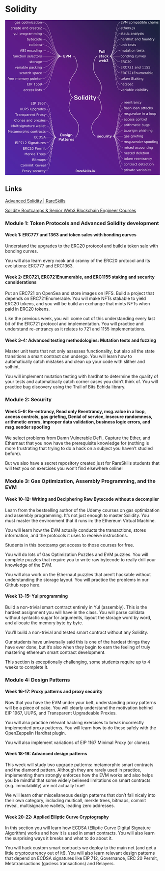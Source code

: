 # Solidity

![image](../../media/solidity-course.webp)

## Links

[Advanced Solidity | RareSkills](https://www.rareskills.io/advanced-solidity)

[Solidity Bootcamps & Senior Web3 Blockchain Engineer Courses](https://www.rareskills.io/solidity-bootcamp)

### Module 1: Token Protocols and Advanced Solidity development

#### Week 1: ERC777 and 1363 and token sales with bonding curves

Understand the upgrades to the ERC20 protocol and build a token sale with bonding curves.

You will also learn every nook and cranny of the ERC20 protocol and its evolutions: ERC777 and ERC1363.

#### Week 2: ERC721, ERC721Enumerable, and ERC1155 staking and security considerations

Put an ERC721 on OpenSea and store images on IPFS. Build a project that depends on ERC721Enumerable. You will make NFTs stakable to yield ERC20 tokens, and you will be build an exchange that mints NFTs when paid in ERC20 tokens.

Like the previous week, you will come out of this understanding every last bit of the ERC721 protocol and implementation. You will practice and understand re-entrancy as it relates to 721 and 1155 implementations.

#### Week 3-4: Advanced testing methodologies: Mutation tests and fuzzing

Master unit tests that not only assesses functionality, but also all the state transitions a smart contract can undergo. You will learn how to automatically catch mistakes and clean up your code with slither and solhint.

You will implement mutation testing with hardhat to determine the quality of your tests and automatically catch corner cases you didn’t think of. You will practice bug discovery using the Trail of Bits Echida library.

### Module 2: Security

#### Week 5-9: Re-entrancy, Read only Reentrancy, msg.value in a loop, access controls, gas griefing, Denial of service, insecure randomness, arithmetic errors, improper data validation, business logic errors, and msg.sender spoofing

We select problems from Damn Vulnerable DeFi, Capture the Ether, and Ethernaut that you now have the prerequisite knowledge for (nothing is more frustrating that trying to do a hack on a subject you haven’t studied before).

But we also have a secret repository created just for RareSkills students that will test you on exercises you won’t find elsewhere online!

### Module 3: Gas Optimization, Assembly Programming, and the EVM

#### Week 10-12: Writing and Deciphering Raw Bytecode without a decompiler

Learn from the bestselling author of the Udemy courses on gas optimization and assembly programming. It’s not just enough to master Solidity. You must master the environment that it runs in: the Ethereum Virtual Machine.

You will learn how the EVM actually conducts the transactions, stores information, and the protocols it uses to receive instructions.

Students in this bootcamp get access to those courses for free.

You will do lots of Gas Optimization Puzzles and EVM puzzles. You will complete puzzles that require you to write raw bytecode to really drill your knowledge of the EVM.

You will also work on the Ethernaut puzzles that aren’t hackable without understanding the storage layout. You will practice the problems in our Github repo here.

#### Week 13-15: Yul programming

Build a non-trivial smart contract entirely in Yul (assembly). This is the hardest assignment you will have in the class. You will parse calldata without syntactic sugar for arguments, layout the storage word by word, and allocate the memory byte by byte.

You’ll build a non-trivial and tested smart contract without any Solidity.

Our students have universally said this is one of the hardest things they have ever done, but it’s also when they begin to earn the feeling of truly mastering ethereum smart contract development.

This section is exceptionally challenging, some students require up to 4 weeks to complete it.

### Module 4: Design Patterns

#### Week 16-17: Proxy patterns and proxy security

Now that you have the EVM under your belt, understanding proxy patterns will be a piece of cake. You will clearly understand the motivation behind EIP 1967, UUPS, and Transparent Upgradeable Proxies.

You will also practice relevant hacking exercises to break incorrectly implemented proxy patterns. You will learn how to do these safely with the OpenZeppelin Hardhat plugin.

You will also implement variations of EIP 1167 Minimal Proxy (or clones).

#### Week 18-19: Advanced design patterns

This week will study two upgrade patterns: metamorphic smart contracts and the diamond pattern. Although they are rarely used in practice, implementing them strongly enforces how the EVM works and also helps you be mindful that some widely believed limitations on smart contracts (e.g. immutability) are not actually true!

We will learn other miscellaneous design patterns that don’t fall nicely into their own category, including multicall, merkle trees, bitmaps, commit reveal, multisignature wallets, leading zero addresses.

#### Week 20-22: Applied Elliptic Curve Cryptography

In this section you will learn how ECDSA (Elliptic Curve Digital Signature Algorithm) works and how it is used in smart contracts. You will also learn the surprising ways it breaks and what to do about it.

You will hack custom smart contracts we deploy to the main net (and get a little cryptocurrency out of it!). You will also learn relevant design patterns that depend on ECDSA signatures like EIP 712, Governance, ERC 20 Permit, Metatransactions (gasless transactions) and Relayers.
